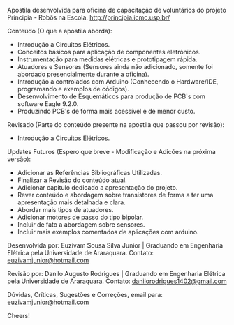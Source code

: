 Apostila desenvolvida para oficina de capacitação de voluntários do projeto Principia - Robôs na Escola.
http://principia.icmc.usp.br/

Conteúdo (O que a apostila aborda): 
- Introdução a Circuitos Elétricos.
- Conceitos básicos para aplicação de componentes eletrônicos.
- Instrumentação para medidas elétricas e prototipagem rápida.
- Atuadores e Sensores (Sensores ainda não adicionado, somente foi abordado presencialmente durante a oficina).
- Introdução a controlados com Arduino (Conhecendo o Hardware/IDE, programando e exemplos de códigos).
- Desenvolvimento de Esquemáticos para produção de PCB's com software Eagle 9.2.0.
- Produzindo PCB's de forma mais acessível e de menor custo.

Revisado (Parte do conteúdo presente na apostila que passou por revisão):
- Introdução a Circuitos Elétricos.

Updates Futuros (Espero que breve - Modificação e Adicões na próxima versão):
- Adicionar as Referências Bibliográficas Utilizadas.
- Finalizar a Revisão do conteúdo atual.
- Adicionar capítulo dedicado a apresentação do projeto.
- Rever conteúdo e abordagem sobre transistores de forma a ter uma apresentação mais detalhada e clara.
- Abordar mais tipos de atuadores.
- Adicionar motores de passo do tipo bipolar.
- Incluir de fato a abordagem sobre sensores.
- Incluir mais exemplos comentados de aplicações com arduino.

Desenvolvida por: Euzivam Sousa Silva Junior | Graduando em Engenharia Elétrica pela Universidade de Araraquara.
Contato: euzivamjunior@hotmail.com

Revisão por: Danilo Augusto Rodrigues | Graduando em Engenharia Elétrica pela Universidade de Araraquara.
Contato: danilorodrigues1402@gmail.com

Dúvidas, Críticas, Sugestões e Correções, email para:
euzivamjunior@hotmail.com

Cheers!
